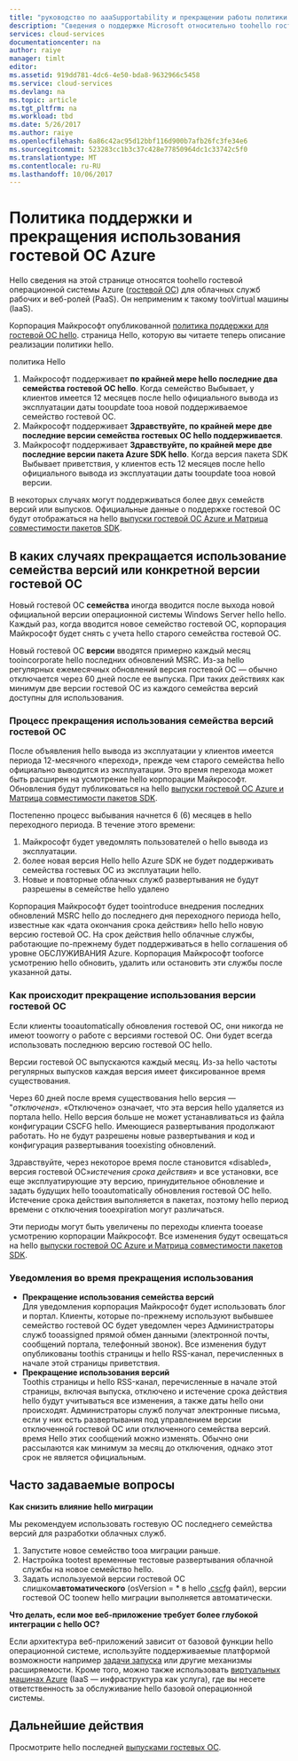 ```yaml
---
title: "руководство по aaaSupportability и прекращении работы политики для гостевой ОС Azure | Документы Microsoft"
description: "Сведения о поддержке Microsoft относительно toohello гостевой ОС Azure, используемое облачными службами."
services: cloud-services
documentationcenter: na
author: raiye
manager: timlt
editor: 
ms.assetid: 919dd781-4dc6-4e50-bda8-9632966c5458
ms.service: cloud-services
ms.devlang: na
ms.topic: article
ms.tgt_pltfrm: na
ms.workload: tbd
ms.date: 5/26/2017
ms.author: raiye
ms.openlocfilehash: 6a86c42ac95d12bbf116d900b7afb26fc3fe34e6
ms.sourcegitcommit: 523283cc1b3c37c428e77850964dc1c33742c5f0
ms.translationtype: MT
ms.contentlocale: ru-RU
ms.lasthandoff: 10/06/2017
---
```

# <a name="azure-guest-os-supportability-and-retirement-policy"></a>Политика поддержки и прекращения использования гостевой ОС Azure
Hello сведения на этой странице относятся toohello гостевой операционной системы Azure ([гостевой ОС](cloud-services-guestos-update-matrix.md)) для облачных служб рабочих и веб-ролей (PaaS). Он неприменим к такому tooVirtual машины (IaaS).

Корпорация Майкрософт опубликованной [политика поддержки для гостевой ОС hello](http://support.microsoft.com/gp/azure-cloud-lifecycle-faq). страница Hello, которую вы читаете теперь описание реализации политики hello.

политика Hello

1. Майкрософт поддерживает **по крайней мере hello последние два семейства гостевой ОС hello**. Когда семейство Выбывает, у клиентов имеется 12 месяцев после hello официального вывода из эксплуатации даты tooupdate tooa новой поддерживаемое семейство гостевой ОС.
2. Майкрософт поддерживает **Здравствуйте, по крайней мере две последние версии семейства гостевых ОС hello поддерживается**.
3. Майкрософт поддерживает **Здравствуйте, по крайней мере две последние версии пакета Azure SDK hello**. Когда версия пакета SDK Выбывает приветствия, у клиентов есть 12 месяцев после hello официального вывода из эксплуатации даты tooupdate tooa новой версии.

В некоторых случаях могут поддерживаться более двух семейств версий или выпусков. Официальные данные о поддержке гостевой ОС будут отображаться на hello [выпуски гостевой ОС Azure и Матрица совместимости пакетов SDK](cloud-services-guestos-update-matrix.md).

## <a name="when-a-guest-os-family-or-version-is-retired"></a>В каких случаях прекращается использование семейства версий или конкретной версии гостевой ОС
Новый гостевой ОС **семейства** иногда вводится после выхода новой официальной версии операционной системы Windows Server hello hello. Каждый раз, когда вводится новое семейство гостевой ОС, корпорация Майкрософт будет снять с учета hello старого семейства гостевой ОС.

Новый гостевой ОС **версии** вводятся примерно каждый месяц tooincorporate hello последних обновлений MSRC. Из-за hello регулярных ежемесячных обновлений версия гостевой ОС — обычно отключается через 60 дней после ее выпуска. При таких действиях как минимум две версии гостевой ОС из каждого семейства версий доступны для использования.

### <a name="process-during-a-guest-os-family-retirement"></a>Процесс прекращения использования семейства версий гостевой ОС
После объявления hello вывода из эксплуатации у клиентов имеется периода 12-месячного «переход», прежде чем старого семейства hello официально выводится из эксплуатации. Это время перехода может быть расширен на усмотрение hello корпорации Майкрософт. Обновления будут публиковаться на hello [выпуски гостевой ОС Azure и Матрица совместимости пакетов SDK](cloud-services-guestos-update-matrix.md).

Постепенно процесс выбывания начнется 6 (6) месяцев в hello переходного периода. В течение этого времени:

1. Майкрософт будет уведомлять пользователей о hello вывода из эксплуатации.
2. более новая версия Hello hello Azure SDK не будет поддерживать семейства гостевых ОС из эксплуатации hello.
3. Новые и повторные облачных служб развертывания не будут разрешены в семействе hello удалено

Корпорация Майкрософт будет toointroduce внедрения последних обновлений MSRC hello до последнего дня переходного периода hello, известные как «дата окончания срока действия» hello hello новую версию гостевой ОС. На срок действия hello облачные службы, работающие по-прежнему будет поддерживаться в hello соглашения об уровне ОБСЛУЖИВАНИЯ Azure. Корпорация Майкрософт tooforce усмотрению hello обновить, удалить или остановить эти службы после указанной даты.

### <a name="process-during-a-guest-os-version-retirement"></a>Как происходит прекращение использования версии гостевой ОС
Если клиенты tooautomatically обновления гостевой ОС, они никогда не имеют tooworry о работе с версиями гостевой ОС. Они будет всегда использовать последнюю версию гостевой ОС hello.

Версии гостевой ОС выпускаются каждый месяц. Из-за hello частоты регулярных выпусков каждая версия имеет фиксированное время существования.

Через 60 дней после время существования hello версия — "*отключена*». «Отключено» означает, что эта версия hello удаляется из портала hello. Hello версия больше не может устанавливаться из файла конфигурации CSCFG hello. Имеющиеся развертывания продолжают работать. Но не будут разрешены новые развертывания и код и конфигурация развертывания tooexisting обновлений.

Здравствуйте, через некоторое время после становится «disabled», версия гостевой ОС»*истечения срока действия*» и все установки, все еще эксплуатирующие эту версию, принудительное обновление и задать будущих hello tooautomatically обновления гостевой ОС hello. Истечение срока действия выполняется в пакетах, поэтому hello период времени с отключения tooexpiration могут различаться.

Эти периоды могут быть увеличены по переходы клиента tooease усмотрению корпорации Майкрософт. Все изменения будут освещаться на hello [выпуски гостевой ОС Azure и Матрица совместимости пакетов SDK](cloud-services-guestos-update-matrix.md).

### <a name="notifications-during-retirement"></a>Уведомления во время прекращения использования
* **Прекращение использования семейства версий** <br>Для уведомления корпорация Майкрософт будет использовать блог и портал. Клиенты, которые по-прежнему используют выбывшее семейство гостевой ОС будет уведомлен через Администраторы служб tooassigned прямой обмен данными (электронной почты, сообщений портала, телефонный звонок). Все изменения будут опубликованы toothis страницы и hello RSS-канал, перечисленных в начале этой страницы приветствия.
* **Прекращение использования версий** <br>Toothis страницы и hello RSS-канал, перечисленные в начале этой страницы, включая выпуска, отключено и истечение срока действия hello будут учитываться все изменения, а также даты hello они происходят. Администраторы служб получат электронные письма, если у них есть развертывания под управлением версии отключенной гостевой ОС или отключенного семейства версий. время Hello этих сообщений можно изменять. Обычно они рассылаются как минимум за месяц до отключения, однако этот срок не является официальным.

## <a name="frequently-asked-questions"></a>Часто задаваемые вопросы
**Как снизить влияние hello миграции**

Мы рекомендуем использовать гостевую ОС последнего семейства версий для разработки облачных служб.

1. Запустите новое семейство tooa миграции раньше.
2. Настройка tootest временные тестовые развертывания облачной службы на новое семейство hello.
3. Задать используемой версии гостевой ОС слишком**автоматического** (osVersion = * в hello [.cscfg](cloud-services-model-and-package.md#cscfg) файл), версии гостевой ОС toonew hello миграции выполняется автоматически.

**Что делать, если мое веб-приложение требует более глубокой интеграции с hello ОС?**

Если архитектура веб-приложений зависит от базовой функции hello операционной системе, используйте поддерживаемые платформой возможности например [задачи запуска](cloud-services-startup-tasks.md) или другие механизмы расширяемости. Кроме того, можно также использовать [виртуальных машинах Azure](https://azure.microsoft.com/documentation/scenarios/virtual-machines/) (IaaS — инфраструктура как услуга), где вы несете ответственность за обслуживание hello базовой операционной системы.

## <a name="next-steps"></a>Дальнейшие действия
Просмотрите hello последней [выпусками гостевых ОС](cloud-services-guestos-update-matrix.md).
